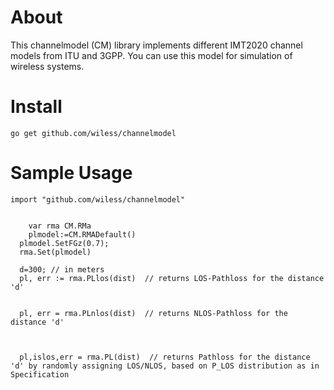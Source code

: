 # About

This channelmodel (CM) library implements different IMT2020 channel models from ITU and 3GPP. You can use this model for simulation of wireless systems.

# Install
`go get github.com/wiless/channelmodel`


# Sample Usage
```
import "github.com/wiless/channelmodel"


	var rma CM.RMa
	plmodel:=CM.RMADefault()
  plmodel.SetFGz(0.7);
  rma.Set(plmodel)
  
  d=300; // in meters
  pl, err := rma.PLlos(dist)  // returns LOS-Pathloss for the distance 'd'
 
 
  pl, err = rma.PLnlos(dist)  // returns NLOS-Pathloss for the distance 'd'
 
 
 
  pl,islos,err = rma.PL(dist)  // returns Pathloss for the distance 'd' by randomly assigning LOS/NLOS, based on P_LOS distribution as in Specification 
 
 
   
```

# 
